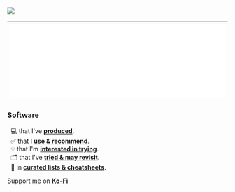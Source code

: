 <img src="https://skillicons.dev/icons?i=linux,windows,azure,gcp,githubactions" />

| <img src="/github-metrics.svg" />| 
| :-: |

### Software
&nbsp; 💻 that I've [**produced**](https://github.com/nomadicGopher?tab=repositories).  
&nbsp; ✅ that I [**use & recommend**](https://github.com/stars/nomadicGopher/lists/software-i-use).  
&nbsp; 💡 that I'm [**interested in trying**](https://github.com/stars/nomadicGopher/lists/interested-in).  
&nbsp; 🗂️ that I've [**tried & may revisit**](https://github.com/stars/nomadicGopher/lists/archives).  
&nbsp; 🧾 in [**curated lists & cheatsheets**](https://github.com/stars/nomadicGopher/lists/lists-cheat-sheets).  
<!--&nbsp;&nbsp; for [**cyber security**](https://github.com/stars/nomadicGopher/lists/cyber-security-tools).-->

<!--### Profiles
* **[HackerRank](https://hackerrank.com/profile/nomadicGopher)**  
* **[HackTheBox](https://app.hackthebox.com/users/2141921)**  -->  
<!--* **[Codewars](https://codewars.com/users/nomadicGopher)**-->

Support me on [**Ko-Fi**](https://ko-fi.com/nomadicGopher)